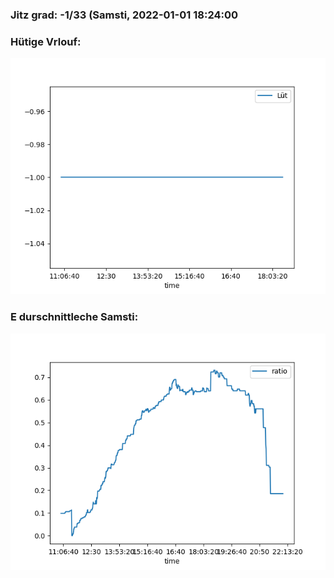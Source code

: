 ### Jitz grad: -1/33 (Samsti, 2022-01-01 18:24:00

### Hütige Vrlouf:
![Graph](Today.png)

### E durschnittleche Samsti:
![Graph](Samsti.png)